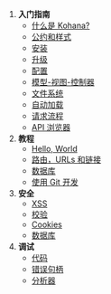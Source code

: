 1. **入门指南**
   - [什么是 Kohana?](about.kohana)
   - [公约和样式](about.conventions)
   - [安装](about.install)
   - [升级](about.upgrading)
   - [配置](about.configuration)
   - [模型-视图-控制器](about.mvc)
   - [文件系统](about.filesystem)
   - [自动加载](about.autoloading)
   - [请求流程](about.flow)
   - [API 浏览器](api)
2. **教程**
   - [Hello, World](tutorials.helloworld)
   - [路由，URLs 和链接](tutorials.urls)
   - [数据库](tutorials.databases)
   - [使用 Git 开发](tutorials.git)
3. **安全**
   - [XSS](security.xss)
   - [校验](security.validation)
   - [Cookies](security.cookies)
   - [数据库](security.database)
4. **调试**
   - [代码](debugging.code)
   - [错误句柄](debugging.errors)
   - [分析器](debugging.profiling)
